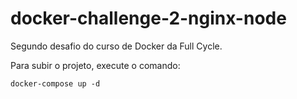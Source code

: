 # docker-challenge-2-nginx-node

Segundo desafio do curso de Docker da Full Cycle.

Para subir o projeto, execute o comando:

```
docker-compose up -d
```